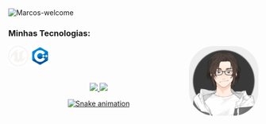 <img title="Marcos-welcome" src="https://github.com/marcos-py/animation.svg/blob/master/readme.svg" alt="Marcos-welcome" align="center" height="" width="2000">

<h3>Minhas Tecnologias:</h3>
<div style="display: inline_block">
  <img align="center" alt="Marcos-unreal" height="40" width="40" src="CSV/unreal.svg">
  <img align="center" alt="Marcos-c++" height="40" width="40" src="CSV/C++.svg">
 <img align="right" alt="Marcos-pic" height="140" style="border-radius:50px;"![GIF Maker] src="profile.gif">
</div>
</br></br>

<div align="center">
  <a href="https://github.com/Marcos-py">
  <img height="180em" src="https://github-readme-stats.vercel.app/api?username=Marcos-py&show_icons=true&theme=dracula&include_all_commits=true&count_private=true"/>
  <img height="180em" src="https://github-readme-stats.vercel.app/api/top-langs/?username=Marcos-py&layout=compact&langs_count=7&theme=dracula"/>

![Snake animation](https://github.com/Marcos-py/Marcos-py/blob/output/github-contribution-grid-snake.svg)


